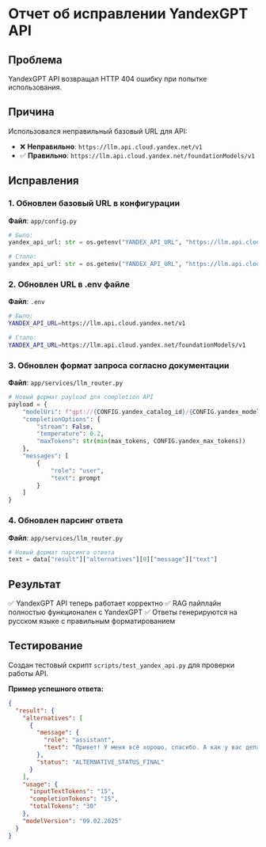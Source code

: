 # Отчет об исправлении YandexGPT API

## Проблема
YandexGPT API возвращал HTTP 404 ошибку при попытке использования.

## Причина
Использовался неправильный базовый URL для API:
- ❌ **Неправильно**: `https://llm.api.cloud.yandex.net/v1`
- ✅ **Правильно**: `https://llm.api.cloud.yandex.net/foundationModels/v1`

## Исправления

### 1. Обновлен базовый URL в конфигурации
**Файл**: `app/config.py`
```python
# Было:
yandex_api_url: str = os.getenv("YANDEX_API_URL", "https://llm.api.cloud.yandex.net/v1")

# Стало:
yandex_api_url: str = os.getenv("YANDEX_API_URL", "https://llm.api.cloud.yandex.net/foundationModels/v1")
```

### 2. Обновлен URL в .env файле
**Файл**: `.env`
```bash
# Было:
YANDEX_API_URL=https://llm.api.cloud.yandex.net/v1

# Стало:
YANDEX_API_URL=https://llm.api.cloud.yandex.net/foundationModels/v1
```

### 3. Обновлен формат запроса согласно документации
**Файл**: `app/services/llm_router.py`
```python
# Новый формат payload для completion API
payload = {
    "modelUri": f"gpt://{CONFIG.yandex_catalog_id}/{CONFIG.yandex_model}",
    "completionOptions": {
        "stream": False,
        "temperature": 0.2,
        "maxTokens": str(min(max_tokens, CONFIG.yandex_max_tokens))
    },
    "messages": [
        {
            "role": "user",
            "text": prompt
        }
    ]
}
```

### 4. Обновлен парсинг ответа
**Файл**: `app/services/llm_router.py`
```python
# Новый формат парсинга ответа
text = data["result"]["alternatives"][0]["message"]["text"]
```

## Результат
✅ YandexGPT API теперь работает корректно
✅ RAG пайплайн полностью функционален с YandexGPT
✅ Ответы генерируются на русском языке с правильным форматированием

## Тестирование
Создан тестовый скрипт `scripts/test_yandex_api.py` для проверки работы API.

**Пример успешного ответа:**
```json
{
  "result": {
    "alternatives": [
      {
        "message": {
          "role": "assistant",
          "text": "Привет! У меня всё хорошо, спасибо. А как у вас дела?"
        },
        "status": "ALTERNATIVE_STATUS_FINAL"
      }
    ],
    "usage": {
      "inputTextTokens": "15",
      "completionTokens": "15",
      "totalTokens": "30"
    },
    "modelVersion": "09.02.2025"
  }
}
```
